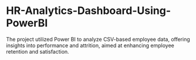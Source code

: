 # HR-Analytics-Dashboard-Using-PowerBI
The project utilized Power BI to analyze CSV-based employee data, offering insights into performance and attrition, aimed at enhancing employee retention and satisfaction.
